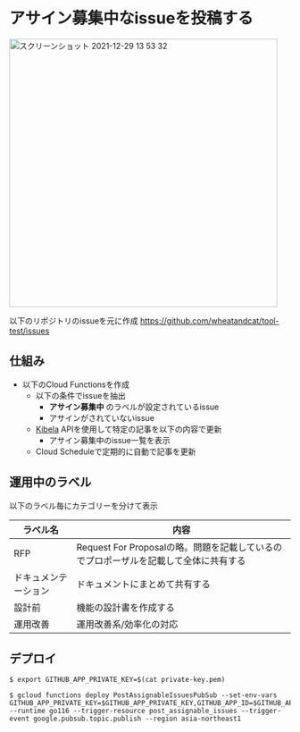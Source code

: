 # アサイン募集中なissueを投稿する

<img width="480" alt="スクリーンショット 2021-12-29 13 53 32" src="https://user-images.githubusercontent.com/19209314/147628553-5d193c28-2418-4afa-8116-40a2c980893e.png">

以下のリポジトリのissueを元に作成
https://github.com/wheatandcat/tool-test/issues


## 仕組み

 - 以下のCloud Functionsを作成
   - 以下の条件でissueを抽出
     - **アサイン募集中** のラベルが設定されているissue
     - アサインがされていないissue
   - [Kibela](https://kibe.la/)  APIを使用して特定の記事を以下の内容で更新
     - アサイン募集中のissue一覧を表示
   - Cloud Scheduleで定期的に自動で記事を更新 

## 運用中のラベル

以下のラベル毎にカテゴリーを分けて表示

|  ラベル名  |  内容  |
| ---- | ---- |
|  RFP  |  Request For Proposalの略。問題を記載しているのでプロポーザルを記載して全体に共有する  |
| ドキュメンテーション  |  ドキュメントにまとめて共有する  |
| 設計前  |  機能の設計書を作成する  |
| 運用改善 |  運用改善系/効率化の対応 |

## デプロイ

```
$ export GITHUB_APP_PRIVATE_KEY=$(cat private-key.pem)

$ gcloud functions deploy PostAssignableIssuesPubSub --set-env-vars GITHUB_APP_PRIVATE_KEY=$GITHUB_APP_PRIVATE_KEY,GITHUB_APP_ID=$GITHUB_APP_ID,GITHUB_OWNER=$GITHUB_OWNER,INSTALLATION_ID=$INSTALLATION_ID,NOTE_TOKEN=$NOTE_TOKEN,NOTE_ID=$NOTE_ID,NOTE_HOST=$NOTE_HOST --runtime go116 --trigger-resource post_assignable_issues --trigger-event google.pubsub.topic.publish --region asia-northeast1
```
